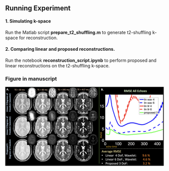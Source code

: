 ## Running Experiment

#### 1. Simulating k-space

Run the Matlab script **prepare_t2_shuffling.m** to generate t2-shuffling k-space for reconstruction.

#### 2. Comparing linear and proposed reconstructions.

Run the notebook **reconstruction_script.ipynb** to perform proposed and linear reconstructions on the t2-shuffling k-space.

### Figure in manuscript

![Alt text](../docs/images/fig03.png?raw=True "simrecon")
